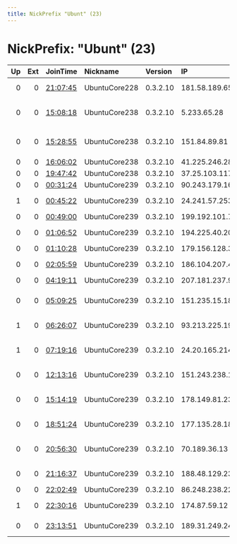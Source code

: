 ```yaml
---
title: NickPrefix "Ubunt" (23)
---
```


# NickPrefix: "Ubunt" (23)

|   Up |   Ext | JoinTime                                                                                            | Nickname      | Version   | IP              | AS                                       | CC   |   ORp |   Dirp | OS    | Contact   |   eFamMembers |
|-----:|------:|:----------------------------------------------------------------------------------------------------|:--------------|:----------|:----------------|:-----------------------------------------|:-----|------:|-------:|:------|:----------|--------------:|
|    0 |     0 | [21:07:45](https://metrics.torproject.org/rs.html#details/D15C9FAB0C0648A5D7C85F964FAEB595F24ACB08) | UbuntuCore228 | 0.3.2.10  | 181.58.189.65   | Telmex Colombia S.A.                     | co   | 45629 |      0 | Linux | None      |             1 |
|    0 |     0 | [15:08:18](https://metrics.torproject.org/rs.html#details/FABC7A89C57EA267B5967402A87D4BEE5FB0C39B) | UbuntuCore238 | 0.3.2.10  | 5.233.65.28     | Telecommunication Infrastructure Company | ir   | 43165 |      0 | Linux | None      |             1 |
|    0 |     0 | [15:28:55](https://metrics.torproject.org/rs.html#details/B45E2657818BE8758A2E40B8237CB16186BAD499) | UbuntuCore238 | 0.3.2.10  | 151.84.89.81    | Wind Telecomunicazioni SpA               | it   | 34433 |      0 | Linux | None      |             1 |
|    0 |     0 | [16:06:02](https://metrics.torproject.org/rs.html#details/33B7478A667D57B626924813ABA6AF657B3D77B5) | UbuntuCore238 | 0.3.2.10  | 41.225.246.28   | GLOBALNET-AS                             | tn   | 39417 |      0 | Linux | None      |             1 |
|    0 |     0 | [19:47:42](https://metrics.torproject.org/rs.html#details/50919690EECABE160F87D74AED7777189B1A1F4B) | UbuntuCore238 | 0.3.2.10  | 37.25.103.117   | WildPark Co                              | ua   | 40315 |      0 | Linux | None      |             1 |
|    0 |     0 | [00:31:24](https://metrics.torproject.org/rs.html#details/C393A233377EDB71CE82DCDCFAFE3748835808BE) | UbuntuCore239 | 0.3.2.10  | 90.243.179.160  | Vodafone Limited                         | gb   | 35289 |      0 | Linux | None      |             1 |
|    1 |     0 | [00:45:22](https://metrics.torproject.org/rs.html#details/C312961B3274E60F01061A82ACE68A5DFFF097AA) | UbuntuCore239 | 0.3.2.10  | 24.241.57.253   | Charter Communications                   | us   | 39005 |      0 | Linux | None      |             1 |
|    0 |     0 | [00:49:00](https://metrics.torproject.org/rs.html#details/5C8C77238280AE0B1F8E7BED6905F17D74393C18) | UbuntuCore239 | 0.3.2.10  | 199.192.101.73  | Sumofiber                                | us   | 41637 |      0 | Linux | None      |             1 |
|    0 |     0 | [01:06:52](https://metrics.torproject.org/rs.html#details/2A1E63F569DBC5CAFC765F6DFAF22EEC7953356C) | UbuntuCore239 | 0.3.2.10  | 194.225.40.20   | Sharif University Of Technology          | ir   | 33319 |      0 | Linux | None      |             1 |
|    0 |     0 | [01:10:28](https://metrics.torproject.org/rs.html#details/A58FDB92DF0479D17DDDA85AE21EE1E3C91060B7) | UbuntuCore239 | 0.3.2.10  | 179.156.128.38  | CLARO S.A.                               | br   | 46715 |      0 | Linux | None      |             1 |
|    0 |     0 | [02:05:59](https://metrics.torproject.org/rs.html#details/D769E141DEEA16C0D31F59BC8538439FB0C65C9C) | UbuntuCore239 | 0.3.2.10  | 186.104.207.48  | TELEFu00D3NICA CHILE S.A.                | cl   | 35955 |      0 | Linux | None      |             1 |
|    0 |     0 | [04:19:11](https://metrics.torproject.org/rs.html#details/298BC706F823620A76E11A7B97877DF674F17447) | UbuntuCore239 | 0.3.2.10  | 207.181.237.93  | RCN                                      | us   | 35405 |      0 | Linux | None      |             1 |
|    0 |     0 | [05:09:25](https://metrics.torproject.org/rs.html#details/23D279E8753D64A4FA6BABB3024D676780F98BBC) | UbuntuCore239 | 0.3.2.10  | 151.235.15.187  | Telecommunication Infrastructure Company | ir   | 46323 |      0 | Linux | None      |             1 |
|    1 |     0 | [06:26:07](https://metrics.torproject.org/rs.html#details/BB144928894AB5EF287F5D38F38F1AD8CD2381A4) | UbuntuCore239 | 0.3.2.10  | 93.213.225.190  | Deutsche Telekom AG                      | de   | 33487 |      0 | Linux | None      |             1 |
|    1 |     0 | [07:19:16](https://metrics.torproject.org/rs.html#details/2B1D4AE13192E85DFE4E2931D4DAB094E035D35F) | UbuntuCore239 | 0.3.2.10  | 24.20.165.214   | Comcast Cable Communications, LLC        | us   | 44239 |      0 | Linux | None      |             1 |
|    0 |     0 | [12:13:16](https://metrics.torproject.org/rs.html#details/CA6E30A1291DFD65CBBA88EDB14719FFDF1CA42A) | UbuntuCore239 | 0.3.2.10  | 151.243.238.120 | Aria Shatel Company Ltd                  | ir   | 41465 |      0 | Linux | None      |             1 |
|    0 |     0 | [15:14:19](https://metrics.torproject.org/rs.html#details/1CB13ECD5C4A59384BA74E4D010FE61F29E4DFDC) | UbuntuCore239 | 0.3.2.10  | 178.149.81.239  | Serbia BroadBand-Srpske Kablovske mreze  | rs   | 38723 |      0 | Linux | None      |             1 |
|    0 |     0 | [18:51:24](https://metrics.torproject.org/rs.html#details/FA5DF4E041AFB1C508902136F9002A94856EAB77) | UbuntuCore239 | 0.3.2.10  | 177.135.28.185  | TELEFu00D4NICA BRASIL S.A                | br   | 39617 |      0 | Linux | None      |             1 |
|    0 |     0 | [20:56:30](https://metrics.torproject.org/rs.html#details/1AD1E8849E2CC0E9FE22CE0846EDC16E0F8EE5A5) | UbuntuCore239 | 0.3.2.10  | 70.189.36.13    | Cox Communications Inc.                  | us   | 40977 |      0 | Linux | None      |             1 |
|    0 |     0 | [21:16:37](https://metrics.torproject.org/rs.html#details/BBBD88446DAC385A1E359A949E67B966DBB3D6FC) | UbuntuCore239 | 0.3.2.10  | 188.48.129.23   | Saudi Telecom Company JSC                | sa   | 40223 |      0 | Linux | None      |             1 |
|    0 |     0 | [22:02:49](https://metrics.torproject.org/rs.html#details/F743B6881C024739B2D93677FC75C1E3DA7DDBB7) | UbuntuCore239 | 0.3.2.10  | 86.248.238.224  | Orange                                   | fr   | 40003 |      0 | Linux | None      |             1 |
|    1 |     0 | [22:30:16](https://metrics.torproject.org/rs.html#details/56E28F00206BD74E764D7F25813511C515C110ED) | UbuntuCore239 | 0.3.2.10  | 174.87.59.12    | Charter Communications                   | us   | 46645 |      0 | Linux | None      |             1 |
|    0 |     0 | [23:13:51](https://metrics.torproject.org/rs.html#details/9DCAD36B8CC9B4D21BAE8823AEB6A786CD669A2B) | UbuntuCore239 | 0.3.2.10  | 189.31.249.24   | Brasil Telecom S/A - Filial Distrito Fed | br   | 40955 |      0 | Linux | None      |             1 |
